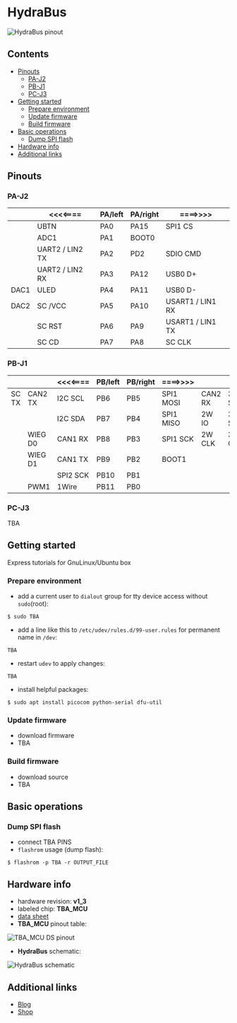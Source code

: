 

# HydraBus


![HydraBus pinout](../master/resources/hydrabus_pinout.png)  


## Contents


  * [Pinouts](#pinouts)
    * [PA-J2](#pa-j2)
    * [PB-J1](#pb-j1)
    * [PC-J3](#pc-j3)
  * [Getting started](#getting-started)
    * [Prepare environment](#prepare-environment)
    * [Update firmware](#update-firmware)
    * [Build firmware](#build-firmware)
 * [Basic operations](#basic-operations)
    * [Dump SPI flash](#dump-spi-flash)
 * [Hardware info](#hardware-info)
 * [Additional links](#additional-links) 


## Pinouts


### PA-J2


|      |     <<<<====    | PA/left | PA/right |    ====>>>>      |
|:----:|-----------------|---------|----------|------------------|
|      | UBTN            |   PA0   |   PA15   | SPI1 CS          |
|      | ADC1            |   PA1   |   BOOT0  |                  |
|      | UART2 / LIN2 TX |   PA2   |   PD2    | SDIO CMD         |
|      | UART2 / LIN2 RX |   PA3   |   PA12   | USB0 D+          |
| DAC1 | ULED            |   PA4   |   PA11   | USB0 D-          |
| DAC2 | SC /VCC         |   PA5   |   PA10   | USART1 / LIN1 RX |
|      | SC RST          |   PA6   |   PA9    | USART1 / LIN1 TX |
|      | SC CD           |   PA7   |   PA8    | SC CLK           |


### PB-J1


|       |         | <<<<==== | PB/left | PB/right | ====>>>>  |         |        |
|:-----:|---------|----------|---------|----------|-----------|---------|--------|
| SC TX | CAN2 TX | I2C SCL  |   PB6   |   PB5    | SPI1 MOSI | CAN2 RX | 3W SDO |
|       |         | I2C SDA  |   PB7   |   PB4    | SPI1 MISO | 2W IO   | 3W SDI |
|       | WIEG D0 | CAN1 RX  |   PB8   |   PB3    | SPI1 SCK  | 2W CLK  | 3W CLK |
|       | WIEG D1 | CAN1 TX  |   PB9   |   PB2    | BOOT1     |         |        |
|       |         | SPI2 SCK |   PB10  |   PB1    |           |         |        |
|       |   PWM1  | 1Wire    |   PB11  |   PB0    |           |         |        |


### PC-J3


TBA


## Getting started


Express tutorials for GnuLinux/Ubuntu box


### Prepare environment

 - add a current user to `dialout` group for tty device access without `sudo`(root):
```
$ sudo TBA
```

 - add a line like this to `/etc/udev/rules.d/99-user.rules` for permanent name in `/dev`:
```
TBA
```

 - restart `udev` to apply changes:
```
TBA
```

 - install helpful packages:
```
$ sudo apt install picocom python-serial dfu-util
```


### Update firmware

 - download firmware
 - TBA


### Build firmware

 - download source
 - TBA




## Basic operations


### Dump SPI flash

 - connect TBA PINS
 - `flashrom` usage (dump flash):
```
$ flashrom -p TBA -r OUTPUT_FILE
```




## Hardware info

 - hardware revision: **v1_3**
 - labeled chip: **TBA_MCU**
 - [data sheet](https://example.com/mcu.pdf)
 - **TBA_MCU** pinout table:

![TBA_MCU DS pinout](../master/resources/hydrabus_MCU_datasheet_pinout_table.png)  

 - **HydraBus** schematic:

![HydraBus schematic](../master/resources/hydrabus_schematic.png)  




## Additional links

 - [Blog]()
 - [Shop]()




